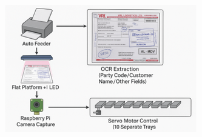 ![image](https://github.com/Anitnashi/GC-sort-machine/blob/main/Slip%20sloting%20machine%20process.png?raw=true)

